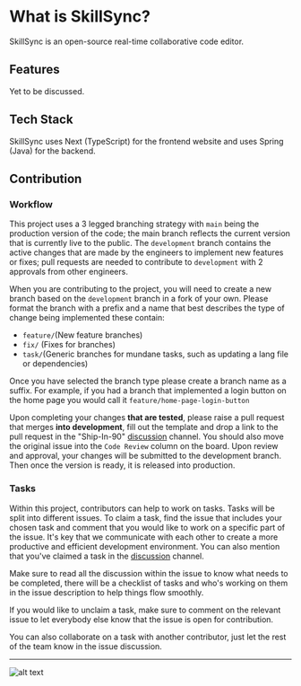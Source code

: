 # What is SkillSync?
SkillSync is an open-source real-time collaborative code editor.

## Features

Yet to be discussed.

## Tech Stack

SkillSync uses Next (TypeScript) for the frontend website and uses Spring (Java) for the backend.


## Contribution

### Workflow

This project uses a 3 legged branching strategy with `main` being the production version of the code; the main branch reflects the current version that is currently live to the public. The `development` branch contains the active changes that are made by the engineers to implement new features or fixes; pull requests are needed to contribute to `development` with 2 approvals from other engineers.

When you are contributing to the project, you will need to create a new branch based on the `development` branch in a fork of your own. Please format the branch with a prefix and a name that best describes the type of change being implemented these contain:

- `feature/`(New feature branches)
- `fix/` (Fixes for branches)
- `task/`(Generic branches for mundane tasks, such as updating a lang file or dependencies)

Once you have selected the branch type please create a branch name as a suffix. For example, if you had a branch that implemented a login button on the home page you would call it `feature/home-page-login-button`

Upon completing your changes **that are tested**, please raise a pull request that merges **into development**, fill out the template and drop a link to the pull request in the "Ship-In-90" [discussion](https://discord.com/channels/368853404723707914/1073307477405335592) channel. You should also move the original issue into the `Code Review` column on the board. Upon review and approval, your changes will be submitted to the development branch. Then once the version is ready, it is released into production. 

### Tasks

Within this project, contributors can help to work on tasks. Tasks will be split into different issues. To claim a task, find the issue that includes your chosen task and comment that you would like to work on a specific part of the issue. It's key that we communicate with each other to create a more productive and efficient development environment. You can also mention that you've claimed a task in the [discussion](https://discord.com/channels/368853404723707914/1073307477405335592) channel. 

Make sure to read all the discussion within the issue to know what needs to be completed, there will be a checklist of tasks and who's working on them in the issue description to help things flow smoothly.

If you would like to unclaim a task, make sure to comment on the relevant issue to let everybody else know that the issue is open for contribution. 

You can also collaborate on a task with another contributor, just let the rest of the team know in the issue discussion.

---

![alt text](https://images-ext-1.discordapp.net/external/ZodgpNW25bKMHly3yapNdxjUcH8s__4xR5pqVxXy1dA/https/cdn-longterm.mee6.xyz/plugins/embeds/images/368853404723707914/668c5398d4a84cfbd3475ae6d201c456e398f819dcbf513c719b6d00aac67756.png?width=848&height=676)
